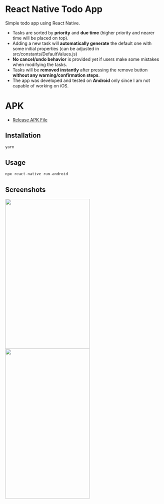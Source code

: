 # React Native Todo App

Simple todo app using React Native.
- Tasks are sorted by **priority** and **due time** (higher priority and nearer time will be placed on top).
- Adding a new task will **automatically generate** the default one with some initial properties (can be adjusted in src/constants/DefaultValues.js)
- **No cancel/undo behavior** is provided yet if users make some mistakes when modifying the tasks.
- Tasks will be **removed instantly** after pressing the remove button **without any warning/confirmation steps**.
- The app was developed and tested on **Android** only since I am not capable of working on iOS.

# APK
- [Release APK File](https://drive.google.com/file/d/1kfyoPuaxJJ3p3f96OcZQRNG-LWJlp2UL/view)

## Installation

```bash
yarn
```

## Usage

```bash
npx react-native run-android

```

## Screenshots
<img src="https://user-images.githubusercontent.com/23501058/175449963-03aae4a1-1010-48c6-97fc-7c29502e9f67.jpg" width="270" height="480">  <img src="https://user-images.githubusercontent.com/23501058/175450838-cc93da01-38e5-49da-b127-ccc6131c8f2f.jpg" width="270" height="480">
